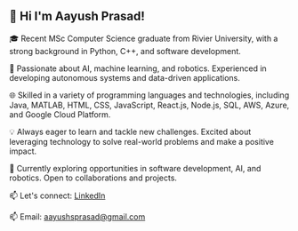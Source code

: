 ## 👋  Hi I'm Aayush Prasad!

🎓 Recent MSc Computer Science graduate from Rivier University, with a strong background in Python, C++, and software development.

🔧 Passionate about AI, machine learning, and robotics. Experienced in developing autonomous systems and data-driven applications.

🌐 Skilled in a variety of programming languages and technologies, including Java, MATLAB, HTML, CSS, JavaScript, React.js, Node.js, SQL, AWS, Azure, and Google Cloud Platform.

💡 Always eager to learn and tackle new challenges. Excited about leveraging technology to solve real-world problems and make a positive impact.

🚀 Currently exploring opportunities in software development, AI, and robotics. Open to collaborations and projects.

📫 Let's connect: [LinkedIn]([url](https://www.linkedin.com/in/aayush-prasad-05786a14b/)) 

📫 Email: aayushsprasad@gmail.com
